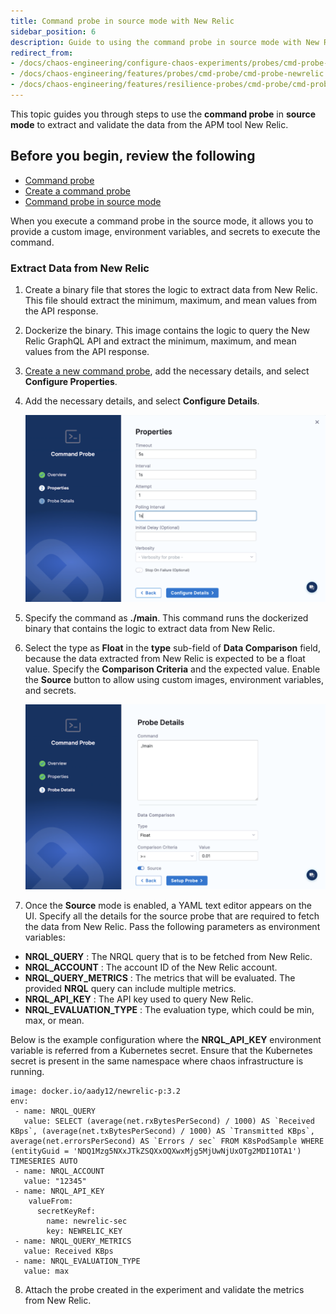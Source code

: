 ```yaml
---
title: Command probe in source mode with New Relic
sidebar_position: 6
description: Guide to using the command probe in source mode with New Relic
redirect_from:
- /docs/chaos-engineering/configure-chaos-experiments/probes/cmd-probe-usage
- /docs/chaos-engineering/features/probes/cmd-probe/cmd-probe-newrelic
- /docs/chaos-engineering/features/resilience-probes/cmd-probe/cmd-probe-newrelic
---
```


This topic guides you through steps to use the **command probe** in **source mode** to extract and validate the data from the APM tool New Relic.

## Before you begin, review the following

* [Command probe](/docs/chaos-engineering/concepts/explore-features/resilience-probes/cmd-probe)
* [Create a command probe](/docs/chaos-engineering/use-harness-ce/probes/use-probe#create-a-resilience-probe)
* [Command probe in source mode](/docs/chaos-engineering/use-harness-ce/probes/cmd-probe-usage#command-probe-in-source-mode)

When you execute a command probe in the source mode, it allows you to provide a custom image, environment variables, and secrets to execute the command.

### Extract Data from New Relic

1. Create a binary file that stores the logic to extract data from New Relic. This file should extract the minimum, maximum, and mean values from the API response.
2. Dockerize the binary. This image contains the logic to query the New Relic GraphQL API and extract the minimum, maximum, and mean values from the API response.
3. [Create a new command probe](/docs/chaos-engineering/use-harness-ce/probes/use-probe#create-a-resilience-probe), add the necessary details, and select **Configure Properties**.

4. Add the necessary details, and select **Configure Details**.

    ![](./static/newrelic/details-2.png)

5. Specify the command as **./main**. This command runs the dockerized binary that contains the logic to extract data from New Relic.

6. Select the type as **Float** in the **type** sub-field of **Data Comparison** field, because the data extracted from New Relic is expected to be a float value. Specify the **Comparison Criteria** and the expected value. Enable the **Source** button to allow using custom images, environment variables, and secrets.

    ![](./static/newrelic/details-3.png)

7. Once the **Source** mode is enabled, a YAML text editor appears on the UI. Specify all the details for the source probe that are required to fetch the data from New Relic.
Pass the following parameters as environment variables:

- **NRQL_QUERY** : The NRQL query that is to be fetched from New Relic.
- **NRQL_ACCOUNT** : The account ID of the New Relic account.
- **NRQL_QUERY_METRICS** : The metrics that will be evaluated. The provided **NRQL** query can include multiple metrics.
- **NRQL_API_KEY** : The API key used to query New Relic.
- **NRQL_EVALUATION_TYPE** : The evaluation type, which could be min, max, or mean.

Below is the example configuration where the **NRQL_API_KEY** environment variable is referred from a Kubernetes secret. Ensure that the Kubernetes secret is present in the same namespace where chaos infrastructure is running.

```
image: docker.io/aady12/newrelic-p:3.2
env:
 - name: NRQL_QUERY
   value: SELECT (average(net.rxBytesPerSecond) / 1000) AS `Received KBps`, (average(net.txBytesPerSecond) / 1000) AS `Transmitted KBps`, average(net.errorsPerSecond) AS `Errors / sec` FROM K8sPodSample WHERE (entityGuid = 'NDQ1Mzg5NXxJTkZSQXxOQXwxMjg5MjUwNjUxOTg2MDI1OTA1') TIMESERIES AUTO
 - name: NRQL_ACCOUNT
   value: "12345"
 - name: NRQL_API_KEY
    valueFrom:
      secretKeyRef:
        name: newrelic-sec
        key: NEWRELIC_KEY
 - name: NRQL_QUERY_METRICS
   value: Received KBps
 - name: NRQL_EVALUATION_TYPE
   value: max
```

8. Attach the probe created in the experiment and validate the metrics from New Relic.
